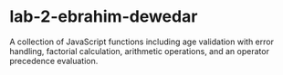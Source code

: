 # lab-2-ebrahim-dewedar
A collection of JavaScript functions including age validation with error handling, factorial calculation, arithmetic operations, and an operator precedence evaluation.
